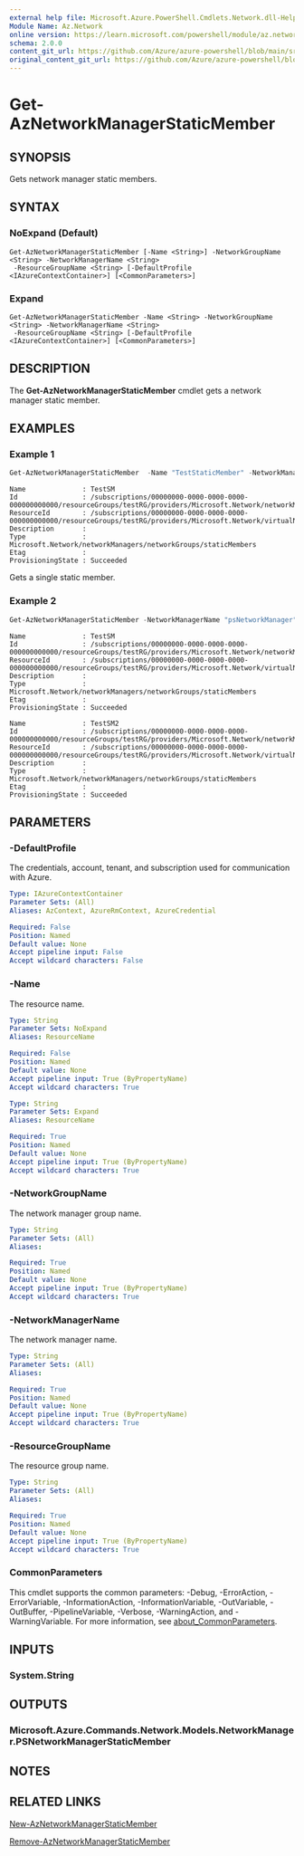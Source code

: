 ```yaml
---
external help file: Microsoft.Azure.PowerShell.Cmdlets.Network.dll-Help.xml
Module Name: Az.Network
online version: https://learn.microsoft.com/powershell/module/az.network/get-aznetworkmanagerstaticmember
schema: 2.0.0
content_git_url: https://github.com/Azure/azure-powershell/blob/main/src/Network/Network/help/Get-AzNetworkManagerStaticMember.md
original_content_git_url: https://github.com/Azure/azure-powershell/blob/main/src/Network/Network/help/Get-AzNetworkManagerStaticMember.md
---
```


# Get-AzNetworkManagerStaticMember

## SYNOPSIS
Gets network manager static members.

## SYNTAX

### NoExpand (Default)
```
Get-AzNetworkManagerStaticMember [-Name <String>] -NetworkGroupName <String> -NetworkManagerName <String>
 -ResourceGroupName <String> [-DefaultProfile <IAzureContextContainer>] [<CommonParameters>]
```

### Expand
```
Get-AzNetworkManagerStaticMember -Name <String> -NetworkGroupName <String> -NetworkManagerName <String>
 -ResourceGroupName <String> [-DefaultProfile <IAzureContextContainer>] [<CommonParameters>]
```

## DESCRIPTION
The **Get-AzNetworkManagerStaticMember** cmdlet gets a network manager static member.

## EXAMPLES

### Example 1
```powershell
Get-AzNetworkManagerStaticMember  -Name "TestStaticMember" -NetworkManagerName "TestNMName" -ResourceGroupName "TestRG" -NetworkGroupName "TestNetworkGroup"
```
```output
Name              : TestSM
Id                : /subscriptions/00000000-0000-0000-0000-000000000000/resourceGroups/testRG/providers/Microsoft.Network/networkManagers/TestNMName/networkGroups/TestNetworkGroup/staticMembers/TestStaticMember
ResourceId        : /subscriptions/00000000-0000-0000-0000-000000000000/resourceGroups/testRG/providers/Microsoft.Network/virtualNetworks/vnet1
Description       :
Type              : Microsoft.Network/networkManagers/networkGroups/staticMembers
Etag              :
ProvisioningState : Succeeded
```
Gets a single static member.

### Example 2
```powershell
Get-AzNetworkManagerStaticMember -NetworkManagerName "psNetworkManager" -ResourceGroupName "psResourceGroup" -NetworkGroupName "psNetworkGroup"
```
```output
Name              : TestSM
Id                : /subscriptions/00000000-0000-0000-0000-000000000000/resourceGroups/testRG/providers/Microsoft.Network/networkManagers/TestNMName/networkGroups/TestNetworkGroup/staticMembers/TestSM
ResourceId        : /subscriptions/00000000-0000-0000-0000-000000000000/resourceGroups/testRG/providers/Microsoft.Network/virtualNetworks/vnet1
Description       :
Type              : Microsoft.Network/networkManagers/networkGroups/staticMembers
Etag              :
ProvisioningState : Succeeded

Name              : TestSM2
Id                : /subscriptions/00000000-0000-0000-0000-000000000000/resourceGroups/testRG/providers/Microsoft.Network/networkManagers/TestNMName/networkGroups/TestNetworkGroup/staticMembers/TestSM2
ResourceId        : /subscriptions/00000000-0000-0000-0000-000000000000/resourceGroups/testRG/providers/Microsoft.Network/virtualNetworks/vnet2
Description       :
Type              : Microsoft.Network/networkManagers/networkGroups/staticMembers
Etag              :
ProvisioningState : Succeeded
```

## PARAMETERS

### -DefaultProfile
The credentials, account, tenant, and subscription used for communication with Azure.

```yaml
Type: IAzureContextContainer
Parameter Sets: (All)
Aliases: AzContext, AzureRmContext, AzureCredential

Required: False
Position: Named
Default value: None
Accept pipeline input: False
Accept wildcard characters: False
```

### -Name
The resource name.

```yaml
Type: String
Parameter Sets: NoExpand
Aliases: ResourceName

Required: False
Position: Named
Default value: None
Accept pipeline input: True (ByPropertyName)
Accept wildcard characters: True
```

```yaml
Type: String
Parameter Sets: Expand
Aliases: ResourceName

Required: True
Position: Named
Default value: None
Accept pipeline input: True (ByPropertyName)
Accept wildcard characters: True
```

### -NetworkGroupName
The network manager group name.

```yaml
Type: String
Parameter Sets: (All)
Aliases:

Required: True
Position: Named
Default value: None
Accept pipeline input: True (ByPropertyName)
Accept wildcard characters: True
```

### -NetworkManagerName
The network manager name.

```yaml
Type: String
Parameter Sets: (All)
Aliases:

Required: True
Position: Named
Default value: None
Accept pipeline input: True (ByPropertyName)
Accept wildcard characters: True
```

### -ResourceGroupName
The resource group name.

```yaml
Type: String
Parameter Sets: (All)
Aliases:

Required: True
Position: Named
Default value: None
Accept pipeline input: True (ByPropertyName)
Accept wildcard characters: True
```

### CommonParameters
This cmdlet supports the common parameters: -Debug, -ErrorAction, -ErrorVariable, -InformationAction, -InformationVariable, -OutVariable, -OutBuffer, -PipelineVariable, -Verbose, -WarningAction, and -WarningVariable. For more information, see [about_CommonParameters](http://go.microsoft.com/fwlink/?LinkID=113216).

## INPUTS

### System.String

## OUTPUTS

### Microsoft.Azure.Commands.Network.Models.NetworkManager.PSNetworkManagerStaticMember

## NOTES

## RELATED LINKS

[New-AzNetworkManagerStaticMember](./New-AzNetworkManagerStaticMember.md)

[Remove-AzNetworkManagerStaticMember](./Remove-AzNetworkManagerStaticMember.md)